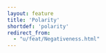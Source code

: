 ```yaml
---
layout: feature
title: 'Polarity'
shortdef: 'polarity'
redirect_from:
  - "u/feat/Negativeness.html"
---
```

<!-- Interlanguage links updated Út zář 29 20:43:03 CEST 2020 -->
